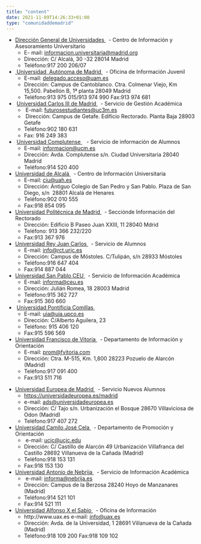 ```yaml
---
title: "content"
date: 2021-11-09T14:26:33+01:00
type: "comunidaddemadrid"
---
```

<ul>
<li><a href="http://www.madrid.org/universidades/"  target="_blank">Direcci&oacute;n General de Universidades <i class="icon fas fa-external-link-alt"></i></a><span>&nbsp;</span><img src="http://www.mecd.gob.es/docroot/fckeditor/images/smiley/mepsyd-ico/ico-internet.gif" alt="" /><span>&nbsp;</span>- Centro de Informaci&oacute;n y Asesoramiento Universitario
<ul>
<li>E-<span id="1243965751658S">&nbsp;</span>mail:<span>&nbsp;</span><a href="mailto:informacion.universitaria@madrid.org">informacion.universitaria@madrid.org</a>&nbsp;<img src="http://www.mecd.gob.es/docroot/fckeditor/images/smiley/mepsyd-ico/ico-mail.gif" alt="" />&nbsp;&nbsp;</li>
<li>Direcci&oacute;n: C/ Alcal&aacute;, 30 -32&nbsp;28014 Madrid</li>
<li>Tel&eacute;fono:917 200 206/07</li>
</ul>
</li>
<li><a title="Enlace externo, se abre en ventana nueva" href="http://www.uam.es/" rel="external" target="_blank"><span id="1243965747917S">&nbsp;</span>Universidad<span>&nbsp;</span><span id="1243965751997E">&nbsp;</span>Aut&oacute;noma de Madrid <i class="icon fas fa-external-link-alt"></i></a><span>&nbsp;</span><img src="http://www.mecd.gob.es/docroot/fckeditor/images/smiley/mepsyd-ico/ico-internet.gif" alt="" /><span>&nbsp;</span>- Oficina de Informaci&oacute;n Juvenil&nbsp;
<ul>
<li>E-mail:<span>&nbsp;</span><a href="mailto:delegado.acceso@uam.es">delegado.acceso@uam.es</a>&nbsp;<img src="http://www.mecd.gob.es/docroot/fckeditor/images/smiley/mepsyd-ico/ico-mail.gif" alt="" />&nbsp;</li>
<li>Direcci&oacute;n: Campus de Cantoblanco.&nbsp;Ctra. Colmenar Viejo, Km 15,500. Pabell&oacute;n B, 1&ordf; planta&nbsp;28049 Madrid</li>
<li>Tel&eacute;fono:913 975 015/913 974 990&nbsp;Fax:913 974 681</li>
</ul>
</li>
<li>&nbsp;<a title="Enlace externo, se abre en ventana nueva" href="http://www.uc3m.es/" rel="external" target="_blank">Universidad Carlos III de Madrid <i class="icon fas fa-external-link-alt"></i></a><span>&nbsp;</span><img src="http://www.mecd.gob.es/docroot/fckeditor/images/smiley/mepsyd-ico/ico-internet.gif" alt="" /><span>&nbsp;</span>- Servicio de Gesti&oacute;n Acad&eacute;mica
<ul>
<li>&nbsp;E-mail:<span>&nbsp;</span><a href="mailto:futurosestudiantes@uc3m.es">futurosestudiantes@uc3m.es</a>&nbsp;<img src="http://www.mecd.gob.es/docroot/fckeditor/images/smiley/mepsyd-ico/ico-mail.gif" alt="" />&nbsp;&nbsp;</li>
<li>&nbsp;Direcci&oacute;n: Campus de Getafe.&nbsp;Edificio Rectorado. Planta Baja&nbsp;28903 Getafe</li>
<li>Tel&eacute;fono:902 180 631</li>
<li>Fax: 916 249 383&nbsp;</li>
</ul>
</li>
<li>&nbsp;<a title="Enlace externo, se abre en ventana nueva" href="http://www.ucm.es/info/alumnos" rel="external" target="_blank">Universidad Complutense <i class="icon fas fa-external-link-alt"></i></a>&nbsp;<img src="http://www.mecd.gob.es/docroot/fckeditor/images/smiley/mepsyd-ico/ico-internet.gif" alt="" />&nbsp; - Servicio de informaci&oacute;n de Alumnos
<ul>
<li>E-mail:<span>&nbsp;</span><a href="mailto:informacion@ucm.es">informacion@ucm.es</a>&nbsp;<img src="http://www.mecd.gob.es/docroot/fckeditor/images/smiley/mepsyd-ico/ico-mail.gif" alt="" />&nbsp;</li>
<li>Direcci&oacute;n:&nbsp;Avda. Complutense s/n. Ciudad Universitaria&nbsp;28040 Madrid</li>
<li>Tel&eacute;fono:914 520 400</li>
</ul>
</li>
<li><a title="Enlace externo, se abre en ventana nueva" href="http://www.uah.es/" rel="external" target="_blank">Universidad de Alcal&aacute; <i class="icon fas fa-external-link-alt"></i></a><span>&nbsp;</span><img src="http://www.mecd.gob.es/docroot/fckeditor/images/smiley/mepsyd-ico/ico-internet.gif" alt="" /><span>&nbsp;</span>- Centro de Informaci&oacute;n Universitaria&nbsp;
<ul>
<li>E-mail:<span>&nbsp;</span><a href="mailto:ciu@uah.es">ciu@uah.es</a>&nbsp;<img src="http://www.mecd.gob.es/docroot/fckeditor/images/smiley/mepsyd-ico/ico-mail.gif" alt="" />&nbsp;&nbsp;</li>
<li>Direcci&oacute;n: Antiguo Colegio de San Pedro y San Pablo. Plaza de San Diego, s/n&nbsp;&nbsp;28801 Alcal&aacute; de Henares</li>
<li>Tel&eacute;fono:902 010 555</li>
<li>Fax:918 854 095</li>
</ul>
</li>
<li><a title="Enlace externo, se abre en ventana nueva" href="http://www.upm.es/" rel="external" target="_blank">Universidad Polit&eacute;cnica de Madrid <i class="icon fas fa-external-link-alt"></i></a><span>&nbsp;</span><img src="http://www.mecd.gob.es/docroot/fckeditor/images/smiley/mepsyd-ico/ico-internet.gif" alt="" /><span>&nbsp;</span>- Secci&oacute;nde Informaci&oacute;n del Rectorado
<ul>
<li>Direcci&oacute;n: Edificio B Paseo Juan XXIII, 11&nbsp;28040 Mdrid</li>
<li>Tel&eacute;fono: 913 366 232/220</li>
<li>Fax:913 367 976&nbsp;</li>
</ul>
</li>
<li><a title="Enlace externo, se abre en ventana nueva" href="http://www.urjc.es/" rel="external" target="_blank">Universidad Rey Juan Carlos <i class="icon fas fa-external-link-alt"></i></a><span>&nbsp;</span><img src="http://www.mecd.gob.es/docroot/fckeditor/images/smiley/mepsyd-ico/ico-internet.gif" alt="" /><span>&nbsp;</span>- Servicio de Alumnos
<ul>
<li>E-mail:<span>&nbsp;</span><a href="mailto:info@rct.urjc.es">info@rct.urjc.es</a><span>&nbsp;</span><img src="http://www.mecd.gob.es/docroot/fckeditor/images/smiley/mepsyd-ico/ico-mail.gif" alt="" /></li>
<li>Direcci&oacute;n: Campus de M&oacute;stoles. C/Tulip&aacute;n, s/n&nbsp;28933 M&oacute;stoles</li>
<li>Tel&eacute;fono:916 647 404</li>
<li>Fax:914 887 044&nbsp;</li>
</ul>
</li>
<li><a title="Enlace externo, se abre en ventana nueva" href="http://www.uspceu.com/" rel="external" target="_blank">Universidad San Pablo CEU <i class="icon fas fa-external-link-alt"></i></a><span>&nbsp;</span><img src="http://www.mecd.gob.es/docroot/fckeditor/images/smiley/mepsyd-ico/ico-internet.gif" alt="" /><span>&nbsp;</span>- Servicio de Informaci&oacute;n Acad&eacute;mica&nbsp;&nbsp;
<ul>
<li>E-mail:<span>&nbsp;</span><a href="mailto:informa@ceu.es">informa@ceu.es</a>&nbsp;<img src="http://www.mecd.gob.es/docroot/fckeditor/images/smiley/mepsyd-ico/ico-mail.gif" alt="" />&nbsp;</li>
<li>Direcci&oacute;n: Juli&aacute;n Romea, 18&nbsp;28003 Madrid</li>
<li>Tel&eacute;fono:915 362 727</li>
<li>Fax:915 360 660</li>
</ul>
</li>
<li>&nbsp;<a title="Enlace externo, se abre en ventana nueva" href="http://www.upco.es/" rel="external" target="_blank">Universidad Pontificia Comillas <i class="icon fas fa-external-link-alt"></i></a><span>&nbsp;</span><img src="http://www.mecd.gob.es/docroot/fckeditor/images/smiley/mepsyd-ico/ico-internet.gif" alt="" />
<ul>
<li>E-mail:<span>&nbsp;</span><a href="mailto:uia@uia.upco.es">uia@uia.upco.es</a>&nbsp;<img src="http://www.mecd.gob.es/docroot/fckeditor/images/smiley/mepsyd-ico/ico-mail.gif" alt="" />&nbsp;</li>
<li>Direcci&oacute;n: C/Alberto Aguilera, 23</li>
<li>Tel&eacute;fono: 915 406 120</li>
<li>Fax:915 596 569</li>
</ul>
</li>
<li><a title="Enlace externo, se abre en ventana nueva" href="http://www.ufv.es/inicio" rel="external" target="_blank">Universidad Francisco de Vitoria <i class="icon fas fa-external-link-alt"></i></a><span>&nbsp;</span><img src="http://www.mecd.gob.es/docroot/fckeditor/images/smiley/mepsyd-ico/ico-internet.gif" alt="" /><span>&nbsp;</span>- Departamento de Informaci&oacute;n y Orientaci&oacute;n&nbsp;
<ul>
<li>E-mail:<span>&nbsp;</span><a href="mailto:prom@fvitoria.com">prom@fvitoria.com</a>&nbsp;<img src="http://www.mecd.gob.es/docroot/fckeditor/images/smiley/mepsyd-ico/ico-mail.gif" alt="" />&nbsp;</li>
<li>Direcci&oacute;n: Ctra. M-515, Km. 1,800&nbsp;28223 Pozuelo de Alarc&oacute;n (Madrid)</li>
<li>Tel&eacute;fono:917 091 400</li>
<li>Fax:913 511 716&nbsp;</li>
</ul>
</li>
</ul>
<ul>
<li><a title="Ir a 'Universidad Europea de Madrid', en ventana nueva" href="https://universidadeuropea.es/madrid" target="_blank" rel="noopener">Universidad Europea de Madrid <i class="icon fas fa-external-link-alt"></i></a><span>&nbsp;</span><img src="http://www.mecd.gob.es/docroot/fckeditor/images/smiley/mepsyd-ico/ico-internet.gif" alt="" /><span>&nbsp;</span>- Servicio Nuevos Alumnos&nbsp;
<ul>
<li><a title="Ir a 'Universidad Europea de Madrid', en ventana nueva" href="https://universidadeuropea.es/madrid" target="_blank" rel="noopener">https://universidadeuropea.es/madrid <i class="icon fas fa-external-link-alt"></i></a></li>
<li>e-mail:<span>&nbsp;</span><a href="mailto:ads@universidadeuropea.es">ads@universidadeuropea.es</a>&nbsp;<img src="http://www.mecd.gob.es/docroot/fckeditor/images/smiley/mepsyd-ico/ico-mail.gif" alt="" />&nbsp;</li>
<li>Direcci&oacute;n: C/ Tajo s/n. Urbanizaci&oacute;n el Bosque&nbsp;28670 Villaviciosa de Odon (Madrid)</li>
<li>Tel&eacute;fono:917 407 272</li>
</ul>
</li>
<li><a title="Enlace externo, se abre en ventana nueva" href="http://www.ucjc.edu/" rel="external" target="_blank">Universidad Camilo Jos&eacute; Cela <i class="icon fas fa-external-link-alt"></i></a><span>&nbsp;</span><img src="http://www.mecd.gob.es/docroot/fckeditor/images/smiley/mepsyd-ico/ico-internet.gif" alt="" /><span>&nbsp;</span>- Departamento de Promoci&oacute;n y Orientaci&oacute;n&nbsp;
<ul>
<li>&nbsp;e-mail:<span>&nbsp;</span><a href="mailto:ucjc@ucjc.edu">ucjc@ucjc.edu</a>&nbsp;<img src="http://www.mecd.gob.es/docroot/fckeditor/images/smiley/mepsyd-ico/ico-mail.gif" alt="" />&nbsp;</li>
<li>Direcci&oacute;n: C/ Castillo de Alarc&oacute;n 49 Urbanizaci&oacute;n Villafranca del Castillo&nbsp;28692 Villanueva de la Ca&ntilde;ada (Madrid)</li>
<li>Tel&eacute;fono:918 153 131</li>
<li>Fax:918 153 130</li>
</ul>
</li>
<li><a title="Enlace externo, se abre en ventana nueva" href="http://www.nebrija.com/" rel="external" target="_blank">Universidad Antonio de Nebrija <i class="icon fas fa-external-link-alt"></i></a><span>&nbsp;</span><img src="http://www.mecd.gob.es/docroot/fckeditor/images/smiley/mepsyd-ico/ico-internet.gif" alt="" /><span>&nbsp;</span>- Servicio de Informaci&oacute;n Acad&eacute;mica&nbsp;
<ul>
<li>&nbsp;e-mail:<span>&nbsp;</span><a href="mailto:informa@nebrija.es">informa@nebrija.es</a>&nbsp;<img src="http://www.mecd.gob.es/docroot/fckeditor/images/smiley/mepsyd-ico/ico-mail.gif" alt="" />&nbsp;</li>
<li>Direcci&oacute;n: Campus de la Berzosa&nbsp;28240 Hoyo de Manzanares (Madrid)</li>
<li>Tel&eacute;fono:914 521 101</li>
<li>Fax:914 521 111&nbsp;</li>
</ul>
</li>
<li><a title="Enlace externo, se abre en ventana nueva" href="http://www.uax.es/" rel="external" target="_blank">Universidad Alfonso X el Sabio <i class="icon fas fa-external-link-alt"></i></a><span>&nbsp;</span><img src="http://www.mecd.gob.es/docroot/fckeditor/images/smiley/mepsyd-ico/ico-internet.gif" alt="" /><span>&nbsp;</span>- Oficina de Informaci&oacute;n&nbsp;
<ul>
<li>http://www.uax.es e-mail:<span>&nbsp;</span><a href="mailto:info@uax.es">info@uax.es</a>&nbsp;<img src="http://www.mecd.gob.es/docroot/fckeditor/images/smiley/mepsyd-ico/ico-mail.gif" alt="" />&nbsp;</li>
<li>Direcci&oacute;n: Avda. de la Universidad, 1&nbsp;28691 Villanueva de la Ca&ntilde;ada (Madrid)</li>
<li>Tel&eacute;fono:918 109 200 Fax:918 109 102</li>
</ul>
</li>
</ul>